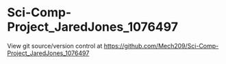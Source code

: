# Sci-Comp-Project_JaredJones_1076497
View git source/version control at 
https://github.com/Mech209/Sci-Comp-Project_JaredJones_1076497
